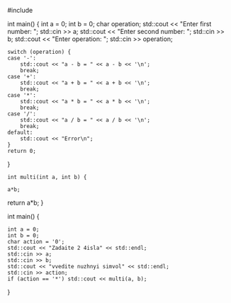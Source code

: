 #include <iostream>

int main() {
    int a = 0;
    int b = 0;
    char operation;
    std::cout << "Enter first number: ";
    std::cin >> a;
    std::cout << "Enter second number: ";
    std::cin >> b;
    std::cout << "Enter operation: ";
    std::cin >> operation;

    switch (operation) {
    case '-':
        std::cout << "a - b = " << a - b << '\n';
        break;
    case '+':
        std::cout << "a + b = " << a + b << '\n';
        break;
    case '*':
        std::cout << "a * b = " << a * b << '\n';
        break;
    case '/':
        std::cout << "a / b = " << a / b << '\n';
        break;
    default:
        std::cout << "Error\n";
    }
    return 0;
}

    
    
    
    
    int multi(int a, int b) {
	
	a*b;
return a*b;
}



int main() {

	int a = 0;
	int b = 0;
	char action = '0';
	std::cout << "Zadaite 2 4isla" << std::endl;
	std::cin >> a;
	std::cin >> b;
	std::cout << "vvedite nuzhnyi simvol" << std::endl;
	std::cin >> action;
	if (action == '*') std::cout << multi(a, b); 


}
